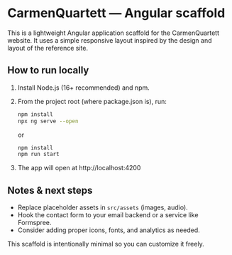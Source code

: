 # CarmenQuartett — Angular scaffold

This is a lightweight Angular application scaffold for the CarmenQuartett website.
It uses a simple responsive layout inspired by the design and layout of the reference site.

## How to run locally

1. Install Node.js (16+ recommended) and npm.
2. From the project root (where package.json is), run:
   ```bash
   npm install
   npx ng serve --open
   ```
   or
   ```bash
   npm install
   npm run start
   ```

3. The app will open at http://localhost:4200

## Notes & next steps

- Replace placeholder assets in `src/assets` (images, audio).
- Hook the contact form to your email backend or a service like Formspree.
- Consider adding proper icons, fonts, and analytics as needed.

This scaffold is intentionally minimal so you can customize it freely.
